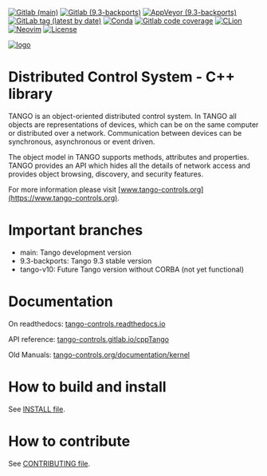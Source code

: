 [![Gitlab (main)](https://img.shields.io/gitlab/pipeline-status/tango-controls/cppTango?branch=main&label=main)](https://gitlab.com/tango-controls/cppTango/-/pipelines?page=1&scope=branches&ref=main)
[![Gitlab (9.3-backports)](https://img.shields.io/gitlab/pipeline-status/tango-controls/cppTango?branch=9.3-backports&label=9.3-backports)](https://gitlab.com/tango-controls/cppTango/-/pipelines?page=1&scope=branches&ref=9.3-backports)
[![AppVeyor (9.3-backports)](https://img.shields.io/appveyor/build/bourtemb/cpptango-nh0mp/9.3-backports?label=9.3-backports%20%28Windows%29)](https://ci.appveyor.com/project/bourtemb/cpptango-nh0mp/branch/9.3-backports)
[![GitLab tag (latest by date)](https://img.shields.io/gitlab/v/tag/tango-controls/cppTango?sort=date)](https://gitlab.com/tango-controls/cppTango/-/releases)
[![Conda](https://img.shields.io/conda/v/conda-forge/cppTango)](https://anaconda.org/conda-forge/cpptango)
[![Gitlab code coverage](https://img.shields.io/gitlab/coverage/tango-controls/cppTango/main)](https://gitlab.com/tango-controls/cppTango/-/pipelines?page=1&scope=branches&ref=main)
[![CLion](https://img.shields.io/badge/-Developed%20using%20CLion-blue.svg?style=flat-square&logo=clion)](https://www.jetbrains.com/clion)
[![Neovim](https://img.shields.io/badge/-Developed%20using%20Neovim.svg?style=flat-square&logo=neovim)](https://neovim.io)
[![License](https://img.shields.io/badge/license-LGPL--3.0-orange.svg)](https://gitlab.com/tango-controls/cppTango/-/blob/main/LICENSE)

[![logo](https://www.tango-controls.org/static/tango/img/logo_tangocontrols.png)](https://www.tango-controls.org)

# Distributed Control System - C++ library

TANGO is an object-oriented distributed control system. In TANGO all objects
are representations of devices, which can be on the same computer or
distributed over a network. Communication between devices can be synchronous,
asynchronous or event driven.

The object model in TANGO supports methods, attributes and properties. TANGO
provides an API which hides all the details of network access and provides
object browsing, discovery, and security features.

For more information please visit [www.tango-controls.org](https://www.tango-controls.org).

# Important branches

- main: Tango development version
- 9.3-backports: Tango 9.3 stable version
- tango-v10: Future Tango version without CORBA (not yet functional)

# Documentation

On readthedocs: [tango-controls.readthedocs.io](https://tango-controls.readthedocs.io)

API reference: [tango-controls.gitlab.io/cppTango](https://tango-controls.gitlab.io/cppTango)

Old Manuals: [tango-controls.org/documentation/kernel](http://www.tango-controls.org/documentation/kernel/)

# How to build and install

See [INSTALL file](INSTALL.md).

# How to contribute

See [CONTRIBUTING file](CONTRIBUTING.md).
